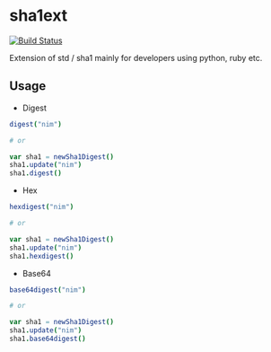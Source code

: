 # sha1ext

[![Build Status](https://travis-ci.org/CORDEA/sha1ext.svg?branch=develop)](https://travis-ci.org/CORDEA/sha1ext)

Extension of std / sha1 mainly for developers using python, ruby etc.

## Usage

- Digest

```nim
digest("nim")

# or

var sha1 = newSha1Digest()
sha1.update("nim")
sha1.digest()
```

- Hex

```nim
hexdigest("nim")

# or

var sha1 = newSha1Digest()
sha1.update("nim")
sha1.hexdigest()
```

- Base64

```nim
base64digest("nim")

# or

var sha1 = newSha1Digest()
sha1.update("nim")
sha1.base64digest()
```

